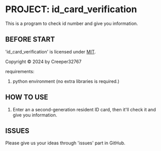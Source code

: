 # PROJECT: id_card_verification

This is a program to check id number and give you information.

## BEFORE START

'id_card_verification' is licensed under [MIT](./LICENSE-MIT).

Copyright © 2024 by Creeper32767

requirements:

1. python environment (no extra libraries is required.)

## HOW TO USE

1. Enter an a second-generation resident ID card, then it'll check it and give you information.

## ISSUES

Please give us your ideas through 'issues' part in GitHub.
